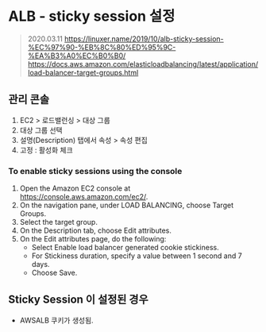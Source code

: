 # ALB - sticky session 설정
> 2020.03.11
> https://linuxer.name/2019/10/alb-sticky-session-%EC%97%90-%EB%8C%80%ED%95%9C-%EA%B3%A0%EC%B0%B0/
> https://docs.aws.amazon.com/elasticloadbalancing/latest/application/load-balancer-target-groups.html

## 관리 콘솔
1. EC2 > 로드밸런싱 > 대상 그룹
2. 대상 그룹 선택
3. 설명(Description) 탭에서 속성 > 속성 편집
4. 고정 : 활성화 체크


### To enable sticky sessions using the console

1. Open the Amazon EC2 console at https://console.aws.amazon.com/ec2/.
2. On the navigation pane, under LOAD BALANCING, choose Target Groups.
3. Select the target group.
4. On the Description tab, choose Edit attributes.
5. On the Edit attributes page, do the following:
    - Select Enable load balancer generated cookie stickiness.
    - For Stickiness duration, specify a value between 1 second and 7 days.
    - Choose Save.

## Sticky Session 이 설정된 경우
- AWSALB 쿠키가 생성됨.